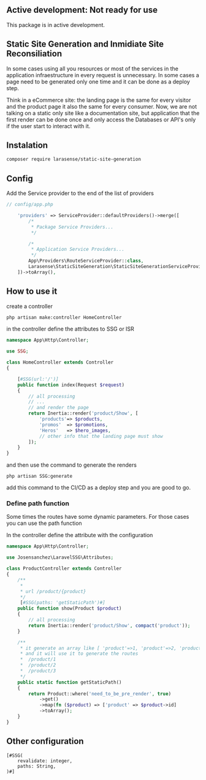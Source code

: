 ## Active development: Not ready for use

This package is in active development.

## Static Site Generation and Inmidiate Site Reconsiliation

In some cases using all you resources or most of the services in the application infraestructure in every request is unnecessary. In some cases a page need to be generated only one time and it can be done as a deploy step.

Think in a eCommerce site: the landing page is the same for every visitor and the product page it also the same for every consumer.
Now, we are not talking on a static only site like a documentation site, but application that the first render can be done once and only access the Databases or API's only if the user start to interact with it.

## Instalation

```bash
composer require larasense/static-site-generation
```

## Config

Add the Service provider to the end of the list of providers

```php
// config/app.php

    'providers' => ServiceProvider::defaultProviders()->merge([
        /*
         * Package Service Providers...
         */

        /*
         * Application Service Providers...
         */
        App\Providers\RouteServiceProvider::class,
        Larasense\StaticSiteGeneration\StaticSiteGenerationServiceProvider::class,
    ])->toArray(),

```

## How to use it

create a controller

```bash
php artisan make:controller HomeController
```

in the controller define the attributes to SSG or ISR

```php
namespace App\Http\Controller;

use SSG;

class HomeController extends Controller
{

	[#SSG(url:'/')]
	public function index(Request $request)
	{
		// all processing
		// ...
		// and render the page
		return Inertia::render('product/Show', [
			'products'=> $products,
			'promos'  => $promotions,
			'Heros'   => $hero_images,
			// other info that the landing page must show
		]);
	}
}
```

and then use the command to generate the renders

```shell
php artisan SSG:generate
```

add this command to the CI/CD as a deploy step and you are good to go.

### Define path function

Some times the routes have some dynamic parameters. For those cases you can use the path function

In the controller define the attribute with the configuration

```php
namespace App\Http\Controller;

use Josensanchez\LaravelSSG\Attributes;

class ProductController extends Controller
{
	/**
	 *
	 * url /product/{product}
	 */
	 [#SSG(paths: 'getStaticPath')#]
	public function show(Product $product)
	{
		// all processing
		return Inertia::render('product/Show', compact('product'));
	}

	/**
	 * it generate an array like [ 'product'=>1, 'product'=>2, 'product'=>3 ]
	 * and it will use it to generate the routes
	 *  /product/1
	 *  /product/2
	 *  /product/3
	 */
	public static function getStaticPath()
	{
		return Product::where('need_to_be_pre_render', true)
			->get()
			->map(fn ($product) => ['product' => $product->id]
			->toArray();
	}
}
```

## Other configuration

```
[#SSG(
	revalidate: integer,
	paths: String,
)#]
```
